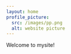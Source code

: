 ```yaml
---
layout: home
profile_picture:
  src: /images/pp.png
  alt: website picture
---
```


<p>
  Welcome to mysite!
</p>
